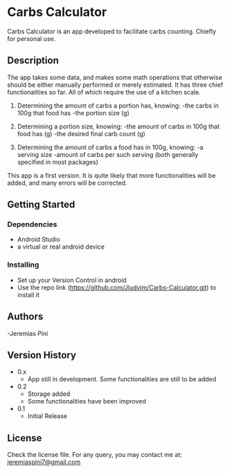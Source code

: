 # Carbs Calculator

Carbs Calculator is an app developed to facilitate carbs counting. Chiefly for personal use.

## Description

The app takes some data, and makes some math operations that otherwise should be either manually performed
or merely estimated.
It has three chief functionalities so far. All of which require the use of a kitchen scale.

 1. Determining the amount of carbs a portion has, knowing: 
                -the carbs in 100g that food has
                -the portion size (g)

2. Determining a portion size, knowing:
                -the amount of carbs in 100g that food has (g)
                -the desired final carb count (g)

 3. Determining the amount of carbs a food has in 100g, knowing:
                -a serving size
                -amount of carbs per such serving 
                (both generally specified in most packages)

This app is a first version.
It is quite likely that more functionalities will be added, and many errors will be corrected.


## Getting Started

### Dependencies

* Android Studio
* a virtual or real android device

### Installing

* Set up your Version Control in android
* Use the repo link (https://github.com/Jludvim/Carbs-Calculator.git) to install it

## Authors

-Jeremias Pini



## Version History
* 0.x
    * App still in development. Some functionalities are still to be added 
* 0.2
    * Storage added
    * Some functionalities have been improved
* 0.1
    * Initial Release
 

## License
Check the license file.
For any query, you may contact me at: jeremiaspini7@gmail.com
